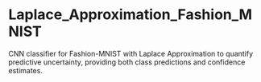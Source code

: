 # Laplace_Approximation_Fashion_MNIST
CNN classifier for Fashion-MNIST with Laplace Approximation to quantify predictive uncertainty, providing both class predictions and confidence estimates.
